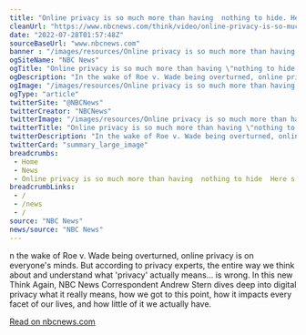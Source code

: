 ```yaml
--- 
title: "Online privacy is so much more than having  nothing to hide. Here's why"
cleanUrl: "https://www.nbcnews.com/think/video/online-privacy-is-so-much-more-than-having-nothing-to-hide-here-s-why-144520261694"
date: "2022-07-28T01:57:48Z"
sourceBaseUrl: "www.nbcnews.com"
banner : "/images/resources/Online privacy is so much more than having  nothing to hide Heres why.jpg"
ogSiteName: "NBC News"
ogTitle: "Online privacy is so much more than having \"nothing to hide.\" Here's why"
ogDescription: "In the wake of Roe v. Wade being overturned, online privacy is on everyone's minds. But according to privacy experts, the entire way we think about and understand what 'privacy' actually means... is wrong.In this new Think Again, NBC News Correspondent Andrew Stern dives deep into digital privacy  what it really means, how we got to this point, how it impacts every facet of our lives, and how little of it we actually have."
ogImage: "/images/resources/Online privacy is so much more than having  nothing to hide Heres why.jpg"
ogType: "article"
twitterSite: "@NBCNews"
twitterCreator: "NBCNews"
twitterImage: "/images/resources/Online privacy is so much more than having  nothing to hide Heres why.jpg"
twitterTitle: "Online privacy is so much more than having \"nothing to hide.\" Here's why"
twitterDescription: "In the wake of Roe v. Wade being overturned, online privacy is on everyone's minds. But according to privacy experts, the entire way we think about and understand what 'privacy' actually means... is wrong.In this new Think Again, NBC News Correspondent Andrew Stern dives deep into digital privacy  what it really means, how we got to this point, how it impacts every facet of our lives, and how little of it we actually have."
twitterCard: "summary_large_image"
breadcrumbs:
 - Home
 - News
 - Online privacy is so much more than having  nothing to hide  Here s why
breadcrumbLinks:
 - / 
 - /news
 - / 
source: "NBC News"
news/source: "NBC News"
---
```

n the wake of Roe v. Wade being overturned, online privacy is on everyone's minds. But according to privacy experts, the entire way we think about and understand what 'privacy' actually means... is wrong. In this new Think Again, NBC News Correspondent Andrew Stern dives deep into digital privacy what it really means, how we got to this point, how it impacts every facet of our lives, and how little of it we actually have.  
  
[Read on nbcnews.com](https://www.nbcnews.com/think/video/online-privacy-is-so-much-more-than-having-nothing-to-hide-here-s-why-144520261694)
